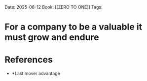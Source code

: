 Date: 2025-06-12
Book: [[ZERO TO ONE]]
Tags: 

# For a company to be a valuable it must grow and endure

# References 
- *Last mover advantage